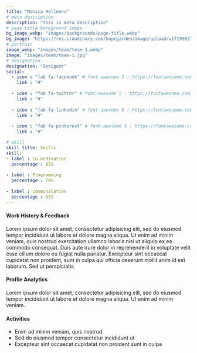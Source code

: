 ```yaml
---
title: "Monica Helleona"
# meta description
description: "this is meta description"
# page title background image
bg_image_webp: "images/backgrounds/page-title.webp"
bg_image: "https://res.cloudinary.com/hopegarden/image/upload/v1719952740/title-poppy.webp"
# portrait
image_webp: "images/team/team-1.webp"
image: "images/team/team-1.jpg"
# designation
designation: "Designer"
social:
  - icon : "fab fa-facebook" # font-awesome 5 : https://fontawesome.com/v5/search
    link : "#"
    
  - icon : "fab fa-twitter" # font-awesome 5 : https://fontawesome.com/v5/search
    link : "#"
    
  - icon : "fab fa-linkedin" # font-awesome 5 : https://fontawesome.com/v5/search
    link : "#"
    
  - icon : "fab fa-pinterest" # font-awesome 5 : https://fontawesome.com/v5/search
    link : "#"

# skill
skill_title: Skills
skill:
- label : Co-ordination
  percentage : 85%
  
- label : Programming
  percentage : 79%
  
- label : Communication
  percentage : 95%
---
```


#### Work History & Feedback
Lorem ipsum dolor sit amet, consectetur adipisicing elit, sed do eiusmod tempor incididunt ut labore et dolore magna aliqua. Ut enim ad minim veniam, quis nostrud exercitation ullamco laboris nisi ut aliquip ex ea commodo consequat. Duis aute irure dolor in reprehenderit in voluptate velit esse cillum dolore eu fugiat nulla pariatur. Excepteur sint occaecat cupidatat non proident, sunt in culpa qui officia deserunt mollit anim id est laborum. Sed ut perspiciatis.

#### Profile Analytics
Lorem ipsum dolor sit amet, consectetur adipisicing elit, sed do eiusmod tempor incididunt ut labore et dolore magna aliqua. Ut enim ad minim veniam.

#### Activities
* Enim ad minim veniam, quis nostrud
* Sed do eiusmod tempor consectetur incididunt ut
* Excepteur sint occaecat cupidatat non proident sunt in culpa
